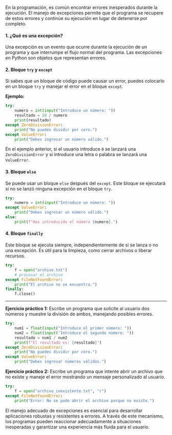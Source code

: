 En la programación, es común encontrar errores inesperados durante la ejecución. El manejo de excepciones permite que el programa se recupere de estos errores y continúe su ejecución en lugar de detenerse por completo.

#### **1. ¿Qué es una excepción?**

Una excepción es un evento que ocurre durante la ejecución de un programa y que interrumpe el flujo normal del programa. Las excepciones en Python son objetos que representan errores.

#### **2. Bloque `try` y `except`**

Si sabes que un bloque de código puede causar un error, puedes colocarlo en un bloque `try` y manejar el error en el bloque `except`.

**Ejemplo:**

```python
try:
    numero = int(input("Introduce un número: "))
    resultado = 10 / numero
    print(resultado)
except ZeroDivisionError:
    print("No puedes dividir por cero.")
except ValueError:
    print("Debes ingresar un número válido.")
```

En el ejemplo anterior, si el usuario introduce `0` se lanzará una `ZeroDivisionError` y si introduce una letra o palabra se lanzará una `ValueError`.

#### **3. Bloque `else`**

Se puede usar un bloque `else` después del `except`. Este bloque se ejecutará si no se lanzó ninguna excepción en el bloque `try`.

```python
try:
    numero = int(input("Introduce un número: "))
except ValueError:
    print("Debes ingresar un número válido.")
else:
    print(f"Has introducido el número {numero}.")
```

#### **4. Bloque `finally`**

Este bloque se ejecuta siempre, independientemente de si se lanza o no una excepción. Es útil para la limpieza, como cerrar archivos o liberar recursos.

```python
try:
    f = open("archivo.txt")
    # procesar el archivo
except FileNotFoundError:
    print("El archivo no se encuentra.")
finally:
    f.close()
```

---

**Ejercicio práctico 1:** Escribe un programa que solicite al usuario dos números y muestre la división de ambos, manejando posibles errores.

```python
try:
    num1 = float(input("Introduce el primer número: "))
    num2 = float(input("Introduce el segundo número: "))
    resultado = num1 / num2
    print(f"El resultado es: {resultado}")
except ZeroDivisionError:
    print("No puedes dividir por cero.")
except ValueError:
    print("Debes ingresar números válidos.")
```

**Ejercicio práctico 2:** Escribe un programa que intente abrir un archivo que no existe y maneje el error mostrando un mensaje personalizado al usuario.

```python
try:
    f = open("archivo_inexistente.txt", "r")
except FileNotFoundError:
    print("Error: No se pudo abrir el archivo porque no existe.")
```

El manejo adecuado de excepciones es esencial para desarrollar aplicaciones robustas y resistentes a errores. A través de este mecanismo, los programas pueden reaccionar adecuadamente a situaciones inesperadas y garantizar una experiencia más fluida para el usuario.